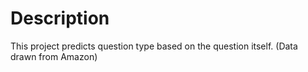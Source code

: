 # Description
This project predicts question type based on the question itself. (Data drawn from Amazon)
